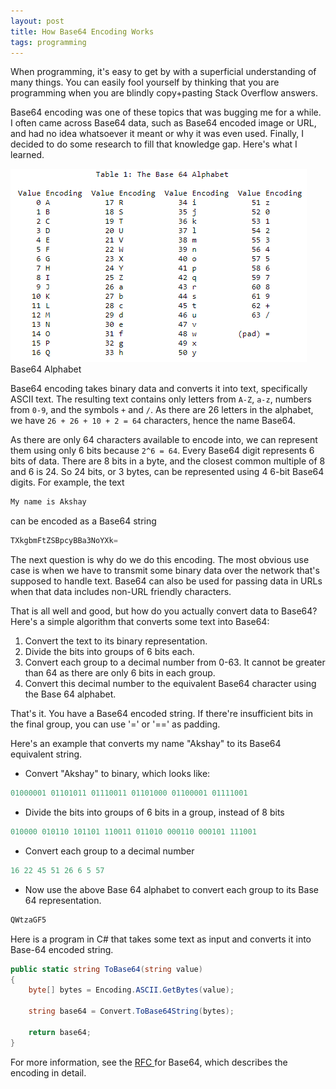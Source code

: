 ```yaml
---
layout: post
title: How Base64 Encoding Works
tags: programming
---
```


When programming, it's easy to get by with a superficial understanding of many things. You can easily fool yourself by thinking that you are programming when you are blindly copy+pasting Stack Overflow answers. 

Base64 encoding was one of these topics that was bugging me for a while. I often came across Base64 data, such as Base64 encoded image or URL, and had no idea whatsoever it meant or why it was even used. Finally, I decided to do some research to fill that knowledge gap. Here's what I learned.

<div class="random centered">
  <a target="_blank" href="/images/random/base64_encoding.png">
    <img src="/images/random/base64_encoding.png" alt="Base64 Encoding">
  </a>
  <div class="caption">Base64 Alphabet</div>
</div>

Base64 encoding takes binary data and converts it into text, specifically ASCII text. The resulting text contains only letters from `A-Z`, `a-z`, numbers from `0-9`, and the symbols `+` and `/`. As there are 26 letters in the alphabet, we have `26 + 26 + 10 + 2 = 64` characters, hence the name Base64.  

As there are only 64 characters available to encode into, we can represent them using only 6 bits because `2^6 = 64`. Every Base64 digit represents 6 bits of data. There are 8 bits in a byte, and the closest common multiple of 8 and 6 is 24. So 24 bits, or 3 bytes, can be represented using 4 6-bit Base64 digits. For example, the text

```c
My name is Akshay
```

can be encoded as a Base64 string 

```c
TXkgbmFtZSBpcyBBa3NoYXk=
```

The next question is why do we do this encoding. The most obvious use case is when we have to transmit some binary data over the network that's supposed to handle text. Base64 can also be used for passing data in URLs when that data includes non-URL friendly characters.

That is all well and good, but how do you actually convert data to Base64? Here's a simple algorithm that converts some text into Base64:

1. Convert the text to its binary representation. 
2. Divide the bits into groups of 6 bits each.
3. Convert each group to a decimal number from 0-63. It cannot be greater than 64 as there are only 6 bits in each group. 
4. Convert this decimal number to the equivalent Base64 character using the Base 64 alphabet. 

That's it. You have a Base64 encoded string. If there're insufficient bits in the final group, you can use '=' or '==' as padding. 

Here's an example that converts my name "Akshay" to its Base64 equivalent string. 

- Convert "Akshay" to binary, which looks like:

```c
01000001 01101011 01110011 01101000 01100001 01111001
```

- Divide the bits into groups of 6 bits in a group, instead of 8 bits

```c
010000 010110 101101 110011 011010 000110 000101 111001
```

- Convert each group to a decimal number

```c
16 22 45 51 26 6 5 57
```

- Now use the above Base 64 alphabet to convert each group to its Base 64 representation.

```c
QWtzaGF5
```

Here is a program in C# that takes some text as input and converts it into Base-64 encoded string.

```c#
public static string ToBase64(string value)
{
    byte[] bytes = Encoding.ASCII.GetBytes(value);

    string base64 = Convert.ToBase64String(bytes);

    return base64;
}
```

For more information, see the [RFC ](https://tools.ietf.org/html/rfc4648)for Base64, which describes the encoding in detail. 